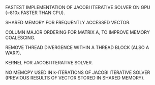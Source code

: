 FASTEST IMPLEMENTATION OF JACOBI ITERATIVE SOLVER ON GPU (~810x FASTER THAN CPU).

SHARED MEMORY FOR FREQUENTLY ACCESSED VECTOR.

COLUMN MAJOR ORDERING FOR MATRIX A, TO IMPROVE MEMORY COALESCING.

REMOVE THREAD DIVERGENCE WITHIN A THREAD BLOCK (ALSO A WARP).

KERNEL FOR JACOBI ITERATIVE SOLVER.

NO MEMCPY USED IN k-ITERATIONS OF JACOBI ITERATIVE SOLVER (PREVIOUS RESULTS OF VECTOR STORED IN SHARED MEMORY).

